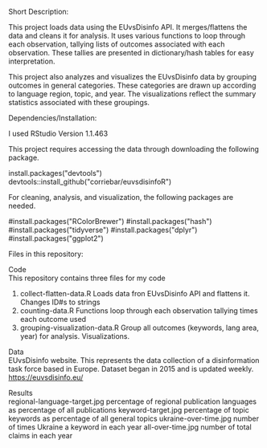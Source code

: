 
Short Description:

This project loads data using the EUvsDisinfo API. It merges/flattens the data and cleans it for analysis. 
It uses various functions to loop through each observation, tallying lists of outcomes associated with each 
observation. These tallies are presented in dictionary/hash tables for easy interpretation. 

This project also analyzes and visualizes the EUvsDisinfo data by grouping outcomes in general categories. These
categories are drawn up according to language region, topic, and year. The visualizations reflect the summary 
statistics associated with these groupings. 


Dependencies/Installation:

I used RStudio Version 1.1.463

This project requires accessing the data through downloading the following package. 

install.packages("devtools")
devtools::install_github("corriebar/euvsdisinfoR")

For cleaning, analysis, and visualization, the following packages are needed. 

#install.packages("RColorBrewer")
#install.packages("hash")
#install.packages("tidyverse")
#install.packages("dplyr")
#install.packages("ggplot2")


Files in this repository:


Code\
This repository contains three files for my code
1. collect-flatten-data.R             Loads data fron EUvsDisinfo API and flattens it. Changes ID#s to strings 
2. counting-data.R                    Functions loop through each observation tallying times each outcome used
3. grouping-visualization-data.R      Group all outcomes (keywords, lang area, year) for analysis. Visualizations.

Data\
EUvsDisinfo website. This represents the data collection of a disinformation task force based in Europe. 
Dataset began in 2015 and is updated weekly. https://euvsdisinfo.eu/

Results\
regional-language-target.jpg     percentage of regional publication languages as percentage of all publications
keyword-target.jpg               percentage of topic keywords as percentage of all general topics
ukraine-over-time.jpg            number of times Ukraine a keyword in each year 
all-over-time.jpg                number of total claims in each year 





